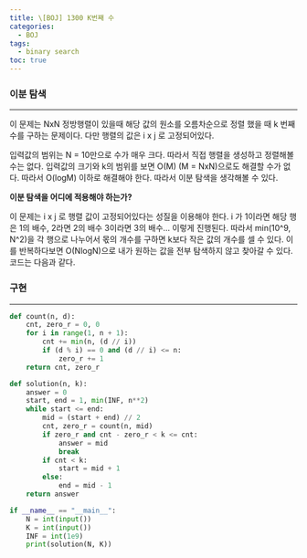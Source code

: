 ```yaml
---
title: \[BOJ] 1300 K번째 수
categories: 
  - BOJ
tags: 
  - binary search
toc: true
---
```


### 이분 탐색

---

이 문제는 NxN 정방행렬이 있을때 해당 값의 원소를 오름차순으로 정렬 했을 때 k 번째 수를 구하는 문제이다. 다만 행렬의 값은 i x j 로 고정되어있다.

입력값의 범위는 N = 10만으로 수가 매우 크다. 따라서 직접 행렬을 생성하고 정렬해볼수는 없다. 입력값의 크기와 k의 범위를 보면 O(M) (M = NxN)으로도 해결할 수가 없다. 따라서 O(logM) 이하로 해결해야 한다. 따라서 이분 탐색을 생각해볼 수 있다. 

**이분 탐색을 어디에 적용해야 하는가?**

이 문제는 i x j 로 행렬 값이 고정되어있다는 성질을 이용해야 한다. i 가 1이라면 해당 행은 1의 배수, 2라면 2의 배수 3이라면 3의 배수... 이렇게 진행된다. 따라서 min(10^9, N^2)을 각 행으로 나누어서 몫의 개수를 구하면 k보다 작은 값의 개수를 셀 수 있다. 이를 반복하다보면 O(NlogN)으로 내가 원하는 값을 전부 탐색하지 않고 찾아갈 수 있다. 코드는 다음과 같다.

### 구현

---

```python
def count(n, d):
    cnt, zero_r = 0, 0
    for i in range(1, n + 1):
        cnt += min(n, (d // i))
        if (d % i) == 0 and (d // i) <= n:
            zero_r += 1
    return cnt, zero_r

def solution(n, k):
    answer = 0
    start, end = 1, min(INF, n**2)
    while start <= end:
        mid = (start + end) // 2
        cnt, zero_r = count(n, mid)
        if zero_r and cnt - zero_r < k <= cnt:
            answer = mid
            break
        if cnt < k:
            start = mid + 1
        else:
            end = mid - 1
    return answer

if __name__ == "__main__":
    N = int(input())
    K = int(input())
    INF = int(1e9)
    print(solution(N, K))
```
